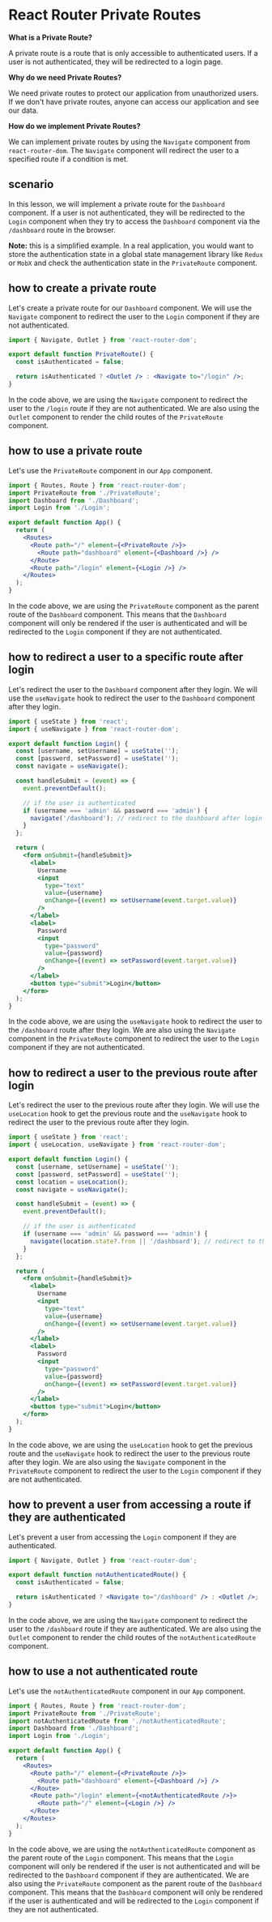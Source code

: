 # React Router Private Routes

**What is a Private Route?**

A private route is a route that is only accessible to authenticated users. If a user is not authenticated, they will be redirected to a login page.

**Why do we need Private Routes?**

We need private routes to protect our application from unauthorized users. If we don't have private routes, anyone can access our application and see our data.

**How do we implement Private Routes?**

We can implement private routes by using the `Navigate` component from `react-router-dom`. The `Navigate` component will redirect the user to a specified route if a condition is met.

## scenario

In this lesson, we will implement a private route for the `Dashboard` component. If a user is not authenticated, they will be redirected to the `Login` component when they try to access the `Dashboard` component via the `/dashboard` route in the browser.

**Note:** this is a simplified example. In a real application, you would want to store the authentication state in a global state management library like `Redux` or `MobX` and check the authentication state in the `PrivateRoute` component.

## how to create a private route

Let's create a private route for our `Dashboard` component. We will use the `Navigate` component to redirect the user to the `Login` component if they are not authenticated.

```jsx
import { Navigate, Outlet } from 'react-router-dom';

export default function PrivateRoute() {
  const isAuthenticated = false;

  return isAuthenticated ? <Outlet /> : <Navigate to="/login" />;
}
```

In the code above, we are using the `Navigate` component to redirect the user to the `/login` route if they are not authenticated. We are also using the `Outlet` component to render the child routes of the `PrivateRoute` component.

## how to use a private route

Let's use the `PrivateRoute` component in our `App` component.

```jsx
import { Routes, Route } from 'react-router-dom';
import PrivateRoute from './PrivateRoute';
import Dashboard from './Dashboard';
import Login from './Login';

export default function App() {
  return (
    <Routes>
      <Route path="/" element={<PrivateRoute />}>
        <Route path="dashboard" element={<Dashboard />} />
      </Route>
      <Route path="/login" element={<Login />} />
    </Routes>
  );
}
```

In the code above, we are using the `PrivateRoute` component as the parent route of the `Dashboard` component. This means that the `Dashboard` component will only be rendered if the user is authenticated and will be redirected to the `Login` component if they are not authenticated.

## how to redirect a user to a specific route after login

Let's redirect the user to the `Dashboard` component after they login. We will use the `useNavigate` hook to redirect the user to the `Dashboard` component after they login.

```jsx
import { useState } from 'react';
import { useNavigate } from 'react-router-dom';

export default function Login() {
  const [username, setUsername] = useState('');
  const [password, setPassword] = useState('');
  const navigate = useNavigate();

  const handleSubmit = (event) => {
    event.preventDefault();

    // if the user is authenticated
    if (username === 'admin' && password === 'admin') {
      navigate('/dashboard'); // redirect to the dashboard after login
    }
  };

  return (
    <form onSubmit={handleSubmit}>
      <label>
        Username
        <input
          type="text"
          value={username}
          onChange={(event) => setUsername(event.target.value)}
        />
      </label>
      <label>
        Password
        <input
          type="password"
          value={password}
          onChange={(event) => setPassword(event.target.value)}
        />
      </label>
      <button type="submit">Login</button>
    </form>
  );
}
```

In the code above, we are using the `useNavigate` hook to redirect the user to the `/dashboard` route after they login. We are also using the `Navigate` component in the `PrivateRoute` component to redirect the user to the `Login` component if they are not authenticated.

## how to redirect a user to the previous route after login

Let's redirect the user to the previous route after they login. We will use the `useLocation` hook to get the previous route and the `useNavigate` hook to redirect the user to the previous route after they login.

```jsx
import { useState } from 'react';
import { useLocation, useNavigate } from 'react-router-dom';

export default function Login() {
  const [username, setUsername] = useState('');
  const [password, setPassword] = useState('');
  const location = useLocation();
  const navigate = useNavigate();

  const handleSubmit = (event) => {
    event.preventDefault();

    // if the user is authenticated
    if (username === 'admin' && password === 'admin') {
      navigate(location.state?.from || '/dashboard'); // redirect to the previous route after login
    }
  };

  return (
    <form onSubmit={handleSubmit}>
      <label>
        Username
        <input
          type="text"
          value={username}
          onChange={(event) => setUsername(event.target.value)}
        />
      </label>
      <label>
        Password
        <input
          type="password"
          value={password}
          onChange={(event) => setPassword(event.target.value)}
        />
      </label>
      <button type="submit">Login</button>
    </form>
  );
}
```

In the code above, we are using the `useLocation` hook to get the previous route and the `useNavigate` hook to redirect the user to the previous route after they login. We are also using the `Navigate` component in the `PrivateRoute` component to redirect the user to the `Login` component if they are not authenticated.

## how to prevent a user from accessing a route if they are authenticated

Let's prevent a user from accessing the `Login` component if they are authenticated.

```jsx
import { Navigate, Outlet } from 'react-router-dom';

export default function notAuthenticatedRoute() {
  const isAuthenticated = false;

  return isAuthenticated ? <Navigate to="/dashboard" /> : <Outlet />;
}
```

In the code above, we are using the `Navigate` component to redirect the user to the `/dashboard` route if they are authenticated. We are also using the `Outlet` component to render the child routes of the `notAuthenticatedRoute` component.

## how to use a not authenticated route

Let's use the `notAuthenticatedRoute` component in our `App` component.

```jsx
import { Routes, Route } from 'react-router-dom';
import PrivateRoute from './PrivateRoute';
import notAuthenticatedRoute from './notAuthenticatedRoute';
import Dashboard from './Dashboard';
import Login from './Login';

export default function App() {
  return (
    <Routes>
      <Route path="/" element={<PrivateRoute />}>
        <Route path="dashboard" element={<Dashboard />} />
      </Route>
      <Route path="/login" element={<notAuthenticatedRoute />}>
        <Route path="/" element={<Login />} />
      </Route>
    </Routes>
  );
}
```

In the code above, we are using the `notAuthenticatedRoute` component as the parent route of the `Login` component. This means that the `Login` component will only be rendered if the user is not authenticated and will be redirected to the `Dashboard` component if they are authenticated. We are also using the `PrivateRoute` component as the parent route of the `Dashboard` component. This means that the `Dashboard` component will only be rendered if the user is authenticated and will be redirected to the `Login` component if they are not authenticated.

